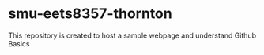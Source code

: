 # smu-eets8357-thornton
This repository is created to host a sample webpage and understand Github Basics
